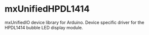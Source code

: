 # mxUnifiedHPDL1414
mxUnifiedIO device library for Arduino. Device specific driver for the HPDL1414 bubble LED display module.
